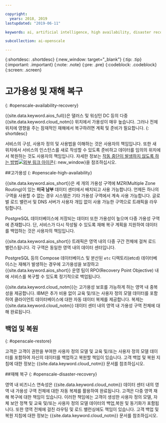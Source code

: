 ```yaml
---

copyright:
  years: 2018, 2019
lastupdated: "2019-06-11"

keywords: ai, artificial intelligence, high availability, disaster recovery, recovery, load-balancing, postgres

subcollection: ai-openscale

---
```


{:shortdesc: .shortdesc}
{:new_window: target="_blank"}
{:tip: .tip}
{:important: .important}
{:note: .note}
{:pre: .pre}
{:codeblock: .codeblock}
{:screen: .screen}

# 고가용성 및 재해 복구
{: #openscale-availability-recovery}

{{site.data.keyword.aios_full}}은 댈러스 및 워싱턴 DC 등의 다중 {{site.data.keyword.cloud_notm}} 위치에서 가용성이 매우 높습니다. 그러나 전체 위치에 영향을 주는 잠재적인 재해에서 복구하려면 계획 및 준비가 필요합니다.
{: shortdesc}

서비스의 구성, 사용자 정의 및 사용법을 이해하는 것은 사용자의 책임입니다. 또한 새 위치에서 서비스의 인스턴스를 새로 작성할 수 있도록 준비하고 데이터를 임의의 위치에서 복원하는 것도 사용자의 책임입니다. 자세한 정보는 [작동 중단이 발생하지 않도록 하는 방법![외부 링크 아이콘](../../icons/launch-glyph.svg "외부 링크 아이콘")](/docs/overview?topic=overview-zero-downtime#zero-downtime){: new_window}을 참조하십시오.

##고가용성 
{: #openscale-high-availability}

{{site.data.keyword.aios_short}}은 세 개의 가용성 구역에 MZR(Multiple Zone Routing)이 있는 **미국 남부** 데이터 센터에서 배치되고 사용 가능합니다. 언제든 하나의 구역을 사용할 수 없는 경우 시스템은 기타 가용성 구역에서 계속 사용 가능합니다. 글로벌 로드 밸런서 및 DNS 서버가 사용자 개입 없이 사용 가능한 구역으로 트래픽을 라우팅합니다.

PostgreSQL 데이터베이스에 저장되는 데이터 또한 가용성이 높으며 다중 가용성 구역에 존재합니다. 단, 서비스가 다시 작성될 수 있도록 재해 복구 계획을 지원하여 데이터를 백업하는 것은 사용자의 책임입니다.

{{site.data.keyword.aios_short}} 트래픽은 영역 내의 다중 구간 전체에 걸쳐 로드 밸런스됩니다. 각 구역은 동일한 영역 내의 데이터 센터입니다. 

PostgreSQL 등의 Compose 데이터베이스 및 분산된 <code>etc</code> 디렉토리(etcd) 데이터베이스는 재해가 발생하는 경우에 고가용성을 보장하고 {{site.data.keyword.aios_short}} 운영 팀이 RPO(Recovery Point Objective) 내에 서비스를 복구할 수 있도록 정기적으로 백업됩니다.
 
{{site.data.keyword.cloud_notm}}는 고가용성 보호를 가능하게 하는 영역 내 중복성을 제공합니다. IBM은 추가 비용 없이 교육 및/또는 사용자 정의 모델 데이터를 포함하여 클라이언트 데이터베이스에 대한 자동 데이터 복제를 제공합니다. 복제는 {{site.data.keyword.cloud_notm}} 데이터 센터 내의 영역 내 가용성 구역 전체에 대해 완료됩니다.
 
## 백업 및 복원
{: #openscale-restore}

고객은 고객이 권한을 부여한 사용자 정의 모델 및 교육 및/또는 사용자 정의 모델 데이터를 포함하여 자신의 데이터를 백업하고 복원할 책임이 있습니다. 고객 백업 및 복원 지침에 대한 정보는 {{site.data.keyword.cloud_notm}} 문서를 참조하십시오.
 
##재해 복구
{: #openscale-disaster-recovery}

영역 내 비즈니스 연속성은 {{site.data.keyword.cloud_notm}} 데이터 센터 내의 영역 내 가용성 구역 전체에 대한 자동 복제를 활용하여 완료됩니다. 고객은 다중 영역 재해 복구에 대한 책임이 있습니다. 이러한 책임에는 고객이 생성한 사용자 정의 모델, 자체 보안 정책 및 교육 및/또는 사용자 정의 모델 데이터의 백업,복원 및 동기화가 포함됩니다. 또한 영역 전체에 걸친 라우팅 및 로드 밸런싱에도 책임이 있습니다. 고객 백업 및 복원 지침에 대한 정보는 {{site.data.keyword.cloud_notm}} 문서를 참조하십시오.

